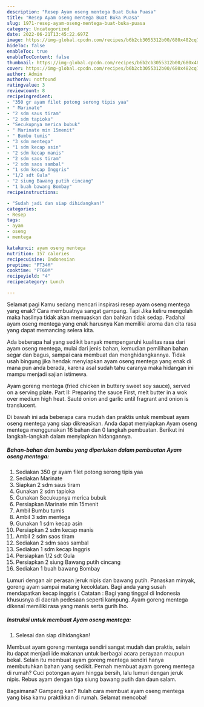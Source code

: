 ```yaml
---
description: "Resep Ayam oseng mentega Buat Buka Puasa"
title: "Resep Ayam oseng mentega Buat Buka Puasa"
slug: 1971-resep-ayam-oseng-mentega-buat-buka-puasa
category: Uncategorized
date: 2022-06-21T13:45:22.697Z
image: https://img-global.cpcdn.com/recipes/b6b2cb3055312b00/680x482cq70/ayam-oseng-mentega-foto-resep-utama.jpg
hideToc: false
enableToc: true
enableTocContent: false
thumbnail: https://img-global.cpcdn.com/recipes/b6b2cb3055312b00/680x482cq70/ayam-oseng-mentega-foto-resep-utama.jpg
cover: https://img-global.cpcdn.com/recipes/b6b2cb3055312b00/680x482cq70/ayam-oseng-mentega-foto-resep-utama.jpg
author: Admin
authorAv: notfound
ratingvalue: 3
reviewcount: 8
recipeingredient:
- "350 gr ayam filet potong serong tipis yaa"
- " Marinate"
- "2 sdm saus tiram"
- "2 sdm tapioka"
- "Secukupnya merica bubuk"
- " Marinate min 15menit"
- " Bumbu tumis"
- "3 sdm mentega"
- "1 sdm kecap asin"
- "2 sdm kecap manis"
- "2 sdm saos tiram"
- "2 sdm saos sambal"
- "1 sdm kecap Inggris"
- "1/2 sdt Gula"
- "2 siung Bawang putih cincang"
- "1 buah bawang Bombay"
recipeinstructions:

- "Sudah jadi dan siap dihidangkan!"
categories:
- Resep
tags:
- ayam
- oseng
- mentega

katakunci: ayam oseng mentega 
nutrition: 157 calories
recipecuisine: Indonesian
preptime: "PT34M"
cooktime: "PT60M"
recipeyield: "4"
recipecategory: Lunch

---
```



Selamat pagi Kamu sedang mencari inspirasi resep ayam oseng mentega yang enak? Cara membuatnya sangat gampang. Tapi Jika keliru mengolah maka hasilnya tidak akan memuaskan dan bahkan tidak sedap. Padahal ayam oseng mentega yang enak harusnya Kan memiliki aroma dan cita rasa yang dapat memancing selera kita.


Ada beberapa hal yang sedikit banyak mempengaruhi kualitas rasa dari ayam oseng mentega, mulai dari jenis bahan, kemudian pemilihan bahan segar dan bagus, sampai cara membuat dan menghidangkannya. Tidak usah bingung jika hendak menyiapkan ayam oseng mentega yang enak di mana pun anda berada, karena asal sudah tahu caranya maka hidangan ini mampu menjadi sajian istimewa.

Ayam goreng mentega (fried chicken in buttery sweet soy sauce), served on a serving plate. Part II: Preparing the sauce First, melt butter in a wok over medium high heat. Sauté onion and garlic until fragrant and onion is translucent.


Di bawah ini ada beberapa cara mudah dan praktis untuk membuat ayam oseng mentega yang siap dikreasikan. Anda dapat menyiapkan Ayam oseng mentega menggunakan 16 bahan dan 0 langkah pembuatan. Berikut ini langkah-langkah dalam menyiapkan hidangannya.

<!--inarticleads1-->

##### Bahan-bahan dan bumbu yang diperlukan dalam pembuatan Ayam oseng mentega:

1. Sediakan 350 gr ayam filet potong serong tipis yaa
1. Sediakan  Marinate
1. Siapkan 2 sdm saus tiram
1. Gunakan 2 sdm tapioka
1. Gunakan Secukupnya merica bubuk
1. Persiapkan  Marinate min 15menit
1. Ambil  Bumbu tumis
1. Ambil 3 sdm mentega
1. Gunakan 1 sdm kecap asin
1. Persiapkan 2 sdm kecap manis
1. Ambil 2 sdm saos tiram
1. Sediakan 2 sdm saos sambal
1. Sediakan 1 sdm kecap Inggris
1. Persiapkan 1/2 sdt Gula
1. Persiapkan 2 siung Bawang putih cincang
1. Sediakan 1 buah bawang Bombay


Lumuri dengan air perasan jeruk nipis dan bawang putih. Panaskan minyak, goreng ayam sampai matang kecoklatan. Bagi anda yang susah mendapatkan kecap inggris ( Catatan : Bagi yang tinggal di Indonesia khususnya di daerah pedesaan seperti kampung. Ayam goreng mentega dikenal memiliki rasa yang manis serta gurih lho. 

<!--inarticleads2-->

##### Instruksi untuk membuat Ayam oseng mentega:


1. Selesai dan siap dihidangkan!

Membuat ayam goreng mentega sendiri sangat mudah dan praktis, selain itu dapat menjadi ide makanan untuk berbagai acara perayaan maupun bekal. Selain itu membuat ayam goreng mentega sendiri hanya membutuhkan bahan yang sedikit. Pernah membuat ayam goreng mentega di rumah? Cuci potongan ayam hingga bersih, lalu lumuri dengan jeruk nipis. Rebus ayam dengan tiga siung bawang putih dan daun salam. 

Bagaimana? Gampang kan? Itulah cara membuat ayam oseng mentega yang bisa kamu praktikkan di rumah. Selamat mencoba!
